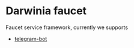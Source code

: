 Darwinia faucet
===

Faucet service framework, currently we supports 

- [telegram-bot](./telegram-bot)
